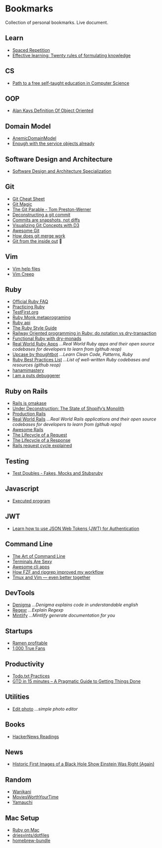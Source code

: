 # Bookmarks
Collection of personal bookmarks. Live document.

## Learn

* [Spaced Repetition](https://www.executeprogram.com/spaced-repetition)
* [Effective learning: Twenty rules of formulating knowledge](https://www.supermemo.com/en/archives1990-2015/articles/20rules)

## CS
* [Path to a free self-taught education in Computer Science](https://github.com/ossu/computer-science)

## OOP
* [Alan Kays Definition Of Object Oriented](https://wiki.c2.com/?AlanKaysDefinitionOfObjectOriented)

## Domain Model
* [AnemicDomainModel](https://martinfowler.com/bliki/AnemicDomainModel.html)
* [Enough with the service objects already](https://avdi.codes/service-objects/)

## Software Design and Architecture
* [Software Design and Architecture Specialization](https://www.coursera.org/specializations/software-design-architecture)

## Git

* [Git Cheat Sheet](http://ndpsoftware.com/git-cheatsheet.html#loc=remote_repo;)
* [Git Magic](http://www-cs-students.stanford.edu/~blynn/gitmagic/pr01.html)
* [The Git Parable - Tom Preston-Werner](https://tom.preston-werner.com/2009/05/19/the-git-parable.html)
* [Deconstructing a git commit](https://krishnabiradar.com/blogs/deconstructing-a-git-commit/)
* [Commits are snapshots, not diffs](https://github.blog/2020-12-17-commits-are-snapshots-not-diffs/)
* [Visualizing Git Concepts with D3](https://onlywei.github.io/explain-git-with-d3/)
* [Awesome Git](https://github.com/dictcp/awesome-git)
* [How does git merge work](https://www.quora.com/How-does-Git-merge-work)
* [Git from the inside out](https://codewords.recurse.com/issues/two/git-from-the-inside-out) :gem:

## Vim

* [Vim help files](https://vimhelp.org/)
* [Vim Creep](https://rudism.com/vim-creep/)

## Ruby

* [Official Ruby FAQ](https://www.ruby-lang.org/en/documentation/faq/)
* [Practicing Ruby](https://practicingruby.com/)
* [TestFirst.org](http://testfirst.org/)
* [Ruby Monk metaprograming](https://rubymonk.com/)
* [Ruby api](https://rubyapi.org/)
* [The Ruby Style Guide](https://github.com/rubocop/ruby-style-guide)
* [Railway Oriented programming in Ruby: do notation vs dry-transaction](https://www.morozov.is/2018/05/27/do-notation-ruby.html)
* [Functional Ruby with dry-monads](https://humanreadablemag.com/issues/0/articles/functional-ruby-with-dry-monads/)
* [Real World Ruby Apps](https://github.com/jeromedalbert/real-world-ruby-apps) _...Real World Ruby apps and their open source codebases for developers to learn from (github reop)_
* [Upcase by thoughtbot](https://thoughtbot.com/upcase) _...Learn Clean Code, Patterns, Ruby_
* [Ruby Best Practices List](https://github.com/hexdevs/ruby-best-practices-list) _...List of well-written Ruby codebases and resources (github reop)_
* [hanamimastery](https://hanamimastery.com)
* [I am a puts debuggerer](https://tenderlovemaking.com/2016/02/05/i-am-a-puts-debuggerer.html)

## Ruby on Rails

* [Rails is omakase](https://dhh.dk/2012/rails-is-omakase.html)
* [Under Deconstruction: The State of Shopify’s Monolith](https://shopify.engineering/shopify-monolith)
* [Production Rails](https://github.com/ankane/production_rails)
* [Real World Rails](https://github.com/eliotsykes/real-world-rails) _...Real World Rails applications and their open source codebases for developers to learn from (github repo)_
* [Awesome Rails](https://github.com/gramantin/awesome-rails)
* [The Lifecycle of a Request](https://blog.skylight.io/the-lifecycle-of-a-request/)
* [The Lifecycle of a Response](https://blog.skylight.io/the-lifecycle-of-a-response/)
* [Rails request cycle explained](https://paweldabrowski.com/articles/rails-request-cycle)

## Testing

* [Test Doubles - Fakes, Mocks and Stubsruby](https://blog.pragmatists.com/test-doubles-fakes-mocks-and-stubs-1a7491dfa3da)

## Javascript

* [Executed program](https://www.executeprogram.com)

## JWT

* [Learn how to use JSON Web Tokens (JWT) for Authentication](https://github.com/dwyl/learn-json-web-tokens/blob/master/README.md)

## Command Line

* [The Art of Command Line](https://github.com/jlevy/the-art-of-command-line)
* [Terminals Are Sexy](https://terminalsare.sexy/)
* [Awesome cli apps](https://github.com/agarrharr/awesome-cli-apps)
* [How FZF and ripgrep improved my workflow](https://sidneyliebrand.io/blog/how-fzf-and-ripgrep-improved-my-workflow)
* [Tmux and Vim — even better together](https://www.bugsnag.com/blog/tmux-and-vim)

## DevTools

* [Denigma](https://denigma.app) _...Denigma explains code in understandable english_
* [Regexr](https://regexr.com) _...Explain Regexp_
* [Mintlify](https://www.mintlify.com) _...Mintlify generate documentation for you_

## Startups

* [Ramen profitable](http://paulgraham.com/ramenprofitable.html)
* [1,000 True Fans](https://kk.org/thetechnium/1000-true-fans/)

## Productivity

* [Todo.txt Practices](https://joehallenbeck.com/todo-txt-practices/)
* [GTD in 15 minutes – A Pragmatic Guide to Getting Things Done](https://hamberg.no/gtd/)

## Utilities

* [Edit photo](https://edit.photo) _...simple photo editor_

## Books

* [HackerNews Readings](https://hacker-recommended-books.vercel.app/category/0/all-time/page/0/0)

## News

* [Historic First Images of a Black Hole Show Einstein Was Right (Again)](https://www.space.com/black-hole-event-horizon-images-einstein.html)

## Random

* [Wanikani](https://www.wanikani.com)
* [MoviesWorthYourTime](https://www.youtube.com/user/MoviesWorthYourTime/videos)
* [Yamauchi](https://y-n10.com/)

## Mac Setup

* [Ruby on Mac](https://www.rubyonmac.dev/)
* [driesvints/dotfiles](https://github.com/driesvints/dotfiles)
* [homebrew-bundle](https://github.com/Homebrew/homebrew-bundle)